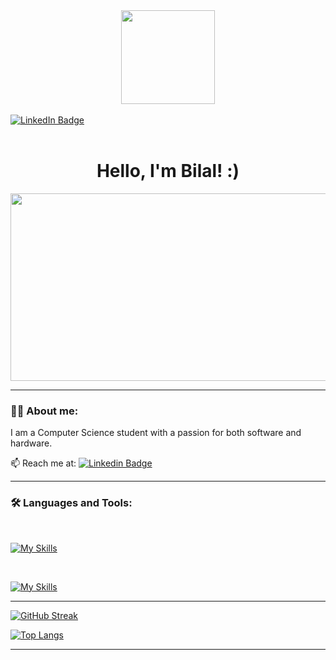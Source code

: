
  <div align="center">
    <img src="https://media4.giphy.com/media/v1.Y2lkPTc5MGI3NjExdWVnNXh6Ym5vODFmcTJjcXlxZmg3bGFhcjI3NXM4dmVva2I1aTZtaCZlcD12MV9pbnRlcm5hbF9naWZfYnlfaWQmY3Q9Zw/JqmupuTVZYaQX5s094/giphy.webp" width="150"/>
  </div>
  <br>
  <div id="badges">
    <a href="https://www.linkedin.com/in/bilalr4m/">
      <img src="https://img.shields.io/badge/LinkedIn-blue?style=for-the-badge&logo=linkedin&logoColor=white" alt="LinkedIn Badge"/>
    </a>
  </div>
  <br>
  <div>
    <img src="https://komarev.com/ghpvc/?username=BilalR4M&style=flat-square&color=blue" alt=""/>
  </div>
</div>

<h1 align="center">
  Hello, I'm Bilal! :)
</h1>

<div align="center">
  <img src="https://media.giphy.com/media/v1.Y2lkPTc5MGI3NjExa3h2cnEyeWRxY29vdnNjdDB4c2F1Z2pjemVzdHc1c2lhbXdxdGQzciZlcD12MV9pbnRlcm5hbF9naWZfYnlfaWQmY3Q9Zw/QDjpIL6oNCVZ4qzGs7/giphy.gif" width="600" height="300"/>
</div>

---

### 👨‍💻 About me:

I am a Computer Science student with a passion for both software and hardware.

:mailbox: Reach me at: [![Linkedin Badge](https://img.shields.io/badge/-Bilal-blue?style=flat&logo=Linkedin&logoColor=white)](https://www.linkedin.com/in/bilalr4m/)

---

### :hammer_and_wrench: Languages and Tools:

<br>

[![My Skills](https://skillicons.dev/icons?i=java,kotlin,python,js,ts,html,css,tailwind)](https://skillicons.dev)

<br>

[![My Skills](https://skillicons.dev/icons?i=react,nextjs,electron,nodejs,firebase,jest,mysql,androidstudio,figma,githubactions,git)](https://skillicons.dev)

---

[![GitHub Streak](http://github-readme-streak-stats.herokuapp.com?user=BilalR4M&theme=dark&border_radius=15&date_format=j%20M%5B%20Y%5D)](https://git.io/streak-stats)

[![Top Langs](https://github-readme-stats.vercel.app/api/top-langs/?username=BilalR4M&layout=compact&theme=dark&border_radius=15&)](https://github.com/anuraghazra/github-readme-stats)

---
